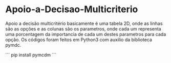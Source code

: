 # Apoio-a-Decisao-Multicriterio

Apoio a decisão multicritério basicamente é uma tabela 2D, onde as linhas são as opções e as colunas são 
os parametros, onde cada um representa uma porcentagem da importancia de cada um destes parametros para
cada opção. Os códigos foram feitos em Python3 com auxilio da biblioteca pymdc.

´´´
pip install pymcdm
´´´
